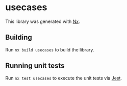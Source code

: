 # usecases

This library was generated with [Nx](https://nx.dev).

## Building

Run `nx build usecases` to build the library.

## Running unit tests

Run `nx test usecases` to execute the unit tests via [Jest](https://jestjs.io).
